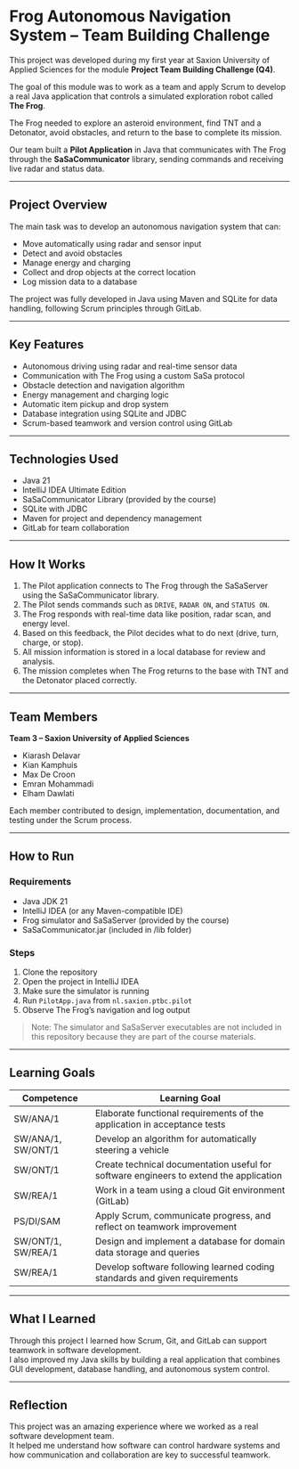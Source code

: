 # Frog Autonomous Navigation System – Team Building Challenge

This project was developed during my first year at Saxion University of Applied Sciences for the module **Project Team Building Challenge (Q4)**.  

The goal of this module was to work as a team and apply Scrum to develop a real Java application that controls a simulated exploration robot called **The Frog**.  

The Frog needed to explore an asteroid environment, find TNT and a Detonator, avoid obstacles, and return to the base to complete its mission.  

Our team built a **Pilot Application** in Java that communicates with The Frog through the **SaSaCommunicator** library, sending commands and receiving live radar and status data.

---

## Project Overview

The main task was to develop an autonomous navigation system that can:
- Move automatically using radar and sensor input
- Detect and avoid obstacles
- Manage energy and charging
- Collect and drop objects at the correct location
- Log mission data to a database

The project was fully developed in Java using Maven and SQLite for data handling, following Scrum principles through GitLab.

---

## Key Features
- Autonomous driving using radar and real-time sensor data  
- Communication with The Frog using a custom SaSa protocol  
- Obstacle detection and navigation algorithm  
- Energy management and charging logic  
- Automatic item pickup and drop system  
- Database integration using SQLite and JDBC  
- Scrum-based teamwork and version control using GitLab  

---

## Technologies Used
- Java 21  
- IntelliJ IDEA Ultimate Edition  
- SaSaCommunicator Library (provided by the course)  
- SQLite with JDBC  
- Maven for project and dependency management  
- GitLab for team collaboration  



---

## How It Works
1. The Pilot application connects to The Frog through the SaSaServer using the SaSaCommunicator library.  
2. The Pilot sends commands such as `DRIVE`, `RADAR ON`, and `STATUS ON`.  
3. The Frog responds with real-time data like position, radar scan, and energy level.  
4. Based on this feedback, the Pilot decides what to do next (drive, turn, charge, or stop).  
5. All mission information is stored in a local database for review and analysis.  
6. The mission completes when The Frog returns to the base with TNT and the Detonator placed correctly.

---

## Team Members
**Team 3 – Saxion University of Applied Sciences**  
- Kiarash Delavar  
- Kian Kamphuis  
- Max De Croon  
- Emran Mohammadi  
- Elham Dawlati  

Each member contributed to design, implementation, documentation, and testing under the Scrum process.

---

## How to Run
### Requirements
- Java JDK 21  
- IntelliJ IDEA (or any Maven-compatible IDE)  
- Frog simulator and SaSaServer (provided by the course)  
- SaSaCommunicator.jar (included in /lib folder)

### Steps
1. Clone the repository  
2. Open the project in IntelliJ IDEA  
3. Make sure the simulator is running  
4. Run `PilotApp.java` from `nl.saxion.ptbc.pilot`  
5. Observe The Frog’s navigation and log output  

> Note: The simulator and SaSaServer executables are not included in this repository because they are part of the course materials.

---

## Learning Goals

**Competence** | **Learning Goal**
--- | ---
SW/ANA/1 | Elaborate functional requirements of the application in acceptance tests  
SW/ANA/1, SW/ONT/1 | Develop an algorithm for automatically steering a vehicle  
SW/ONT/1 | Create technical documentation useful for software engineers to extend the application  
SW/REA/1 | Work in a team using a cloud Git environment (GitLab)  
PS/DI/SAM | Apply Scrum, communicate progress, and reflect on teamwork improvement  
SW/ONT/1, SW/REA/1 | Design and implement a database for domain data storage and queries  
SW/REA/1 | Develop software following learned coding standards and given requirements  

---

## What I Learned

Through this project I learned how Scrum, Git, and GitLab can support teamwork in software development.  
I also improved my Java skills by building a real application that combines GUI development, database handling, and autonomous system control.

---

## Reflection

This project was an amazing experience where we worked as a real software development team.  
It helped me understand how software can control hardware systems and how communication and collaboration are key to successful teamwork.
